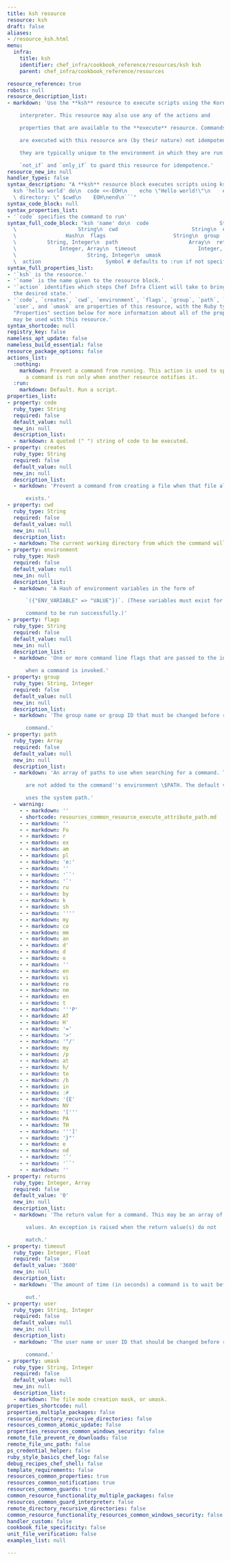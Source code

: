 ```yaml
---
title: ksh resource
resource: ksh
draft: false
aliases:
- /resource_ksh.html
menu:
  infra:
    title: ksh
    identifier: chef_infra/cookbook_reference/resources/ksh ksh
    parent: chef_infra/cookbook_reference/resources

resource_reference: true
robots: null
resource_description_list:
- markdown: 'Use the **ksh** resource to execute scripts using the Korn shell (ksh)

    interpreter. This resource may also use any of the actions and

    properties that are available to the **execute** resource. Commands that

    are executed with this resource are (by their nature) not idempotent, as

    they are typically unique to the environment in which they are run. Use

    `not_if` and `only_if` to guard this resource for idempotence.'
resource_new_in: null
handler_types: false
syntax_description: "A **ksh** resource block executes scripts using ksh:\n\n``` ruby\n\
  ksh 'hello world' do\n  code <<-EOH\n    echo \"Hello world!\"\n    echo \"Current\
  \ directory: \" $cwd\n    EOH\nend\n```"
syntax_code_block: null
syntax_properties_list:
- '`code` specifies the command to run'
syntax_full_code_block: "ksh 'name' do\n  code                       String\n  creates\
  \                    String\n  cwd                        String\n  environment\
  \                Hash\n  flags                      String\n  group            \
  \          String, Integer\n  path                       Array\n  returns      \
  \              Integer, Array\n  timeout                    Integer, Float\n  user\
  \                       String, Integer\n  umask                      String, Integer\n\
  \  action                     Symbol # defaults to :run if not specified\nend"
syntax_full_properties_list:
- '`ksh` is the resource.'
- '`name` is the name given to the resource block.'
- '`action` identifies which steps Chef Infra Client will take to bring the node into
  the desired state.'
- '`code`, `creates`, `cwd`, `environment`, `flags`, `group`, `path`, `returns`, `timeout`,
  `user`, and `umask` are properties of this resource, with the Ruby type shown. See
  "Properties" section below for more information about all of the properties that
  may be used with this resource.'
syntax_shortcode: null
registry_key: false
nameless_apt_update: false
nameless_build_essential: false
resource_package_options: false
actions_list:
  :nothing:
    markdown: Prevent a command from running. This action is used to specify that
      a command is run only when another resource notifies it.
  :run:
    markdown: Default. Run a script.
properties_list:
- property: code
  ruby_type: String
  required: false
  default_value: null
  new_in: null
  description_list:
  - markdown: A quoted (" ") string of code to be executed.
- property: creates
  ruby_type: String
  required: false
  default_value: null
  new_in: null
  description_list:
  - markdown: 'Prevent a command from creating a file when that file already

      exists.'
- property: cwd
  ruby_type: String
  required: false
  default_value: null
  new_in: null
  description_list:
  - markdown: The current working directory from which the command will be run.
- property: environment
  ruby_type: Hash
  required: false
  default_value: null
  new_in: null
  description_list:
  - markdown: 'A Hash of environment variables in the form of

      `({"ENV_VARIABLE" => "VALUE"})`. (These variables must exist for a

      command to be run successfully.)'
- property: flags
  ruby_type: String
  required: false
  default_value: null
  new_in: null
  description_list:
  - markdown: 'One or more command line flags that are passed to the interpreter

      when a command is invoked.'
- property: group
  ruby_type: String, Integer
  required: false
  default_value: null
  new_in: null
  description_list:
  - markdown: 'The group name or group ID that must be changed before running a

      command.'
- property: path
  ruby_type: Array
  required: false
  default_value: null
  new_in: null
  description_list:
  - markdown: 'An array of paths to use when searching for a command. These paths

      are not added to the command''s environment \$PATH. The default value

      uses the system path.'
  - warning:
    - - markdown: ''
    - shortcode: resources_common_resource_execute_attribute_path.md
    - - markdown: ''
    - - markdown: Fo
    - - markdown: r
    - - markdown: ex
    - - markdown: am
    - - markdown: pl
    - - markdown: 'e:'
    - - markdown: ''
    - - markdown: '``'
    - - markdown: '`'
    - - markdown: ru
    - - markdown: by
    - - markdown: k
    - - markdown: sh
    - - markdown: ''''
    - - markdown: my
    - - markdown: co
    - - markdown: mm
    - - markdown: an
    - - markdown: d'
    - - markdown: d
    - - markdown: o
    - - markdown: ''
    - - markdown: en
    - - markdown: vi
    - - markdown: ro
    - - markdown: nm
    - - markdown: en
    - - markdown: t
    - - markdown: '''P'
    - - markdown: AT
    - - markdown: H'
    - - markdown: '='
    - - markdown: '>'
    - - markdown: '"/'
    - - markdown: my
    - - markdown: /p
    - - markdown: at
    - - markdown: h/
    - - markdown: to
    - - markdown: /b
    - - markdown: in
    - - markdown: :#
    - - markdown: '{E'
    - - markdown: NV
    - - markdown: '['''
    - - markdown: PA
    - - markdown: TH
    - - markdown: ''']'
    - - markdown: '}"'
    - - markdown: e
    - - markdown: nd
    - - markdown: '`'
    - - markdown: '``'
    - - markdown: ''
- property: returns
  ruby_type: Integer, Array
  required: false
  default_value: '0'
  new_in: null
  description_list:
  - markdown: 'The return value for a command. This may be an array of accepted

      values. An exception is raised when the return value(s) do not

      match.'
- property: timeout
  ruby_type: Integer, Float
  required: false
  default_value: '3600'
  new_in: null
  description_list:
  - markdown: 'The amount of time (in seconds) a command is to wait before timing

      out.'
- property: user
  ruby_type: String, Integer
  required: false
  default_value: null
  new_in: null
  description_list:
  - markdown: 'The user name or user ID that should be changed before running a

      command.'
- property: umask
  ruby_type: String, Integer
  required: false
  default_value: null
  new_in: null
  description_list:
  - markdown: The file mode creation mask, or umask.
properties_shortcode: null
properties_multiple_packages: false
resource_directory_recursive_directories: false
resources_common_atomic_update: false
properties_resources_common_windows_security: false
remote_file_prevent_re_downloads: false
remote_file_unc_path: false
ps_credential_helper: false
ruby_style_basics_chef_log: false
debug_recipes_chef_shell: false
template_requirements: false
resources_common_properties: true
resources_common_notification: true
resources_common_guards: true
common_resource_functionality_multiple_packages: false
resources_common_guard_interpreter: false
remote_directory_recursive_directories: false
common_resource_functionality_resources_common_windows_security: false
handler_custom: false
cookbook_file_specificity: false
unit_file_verification: false
examples_list: null

---
```

